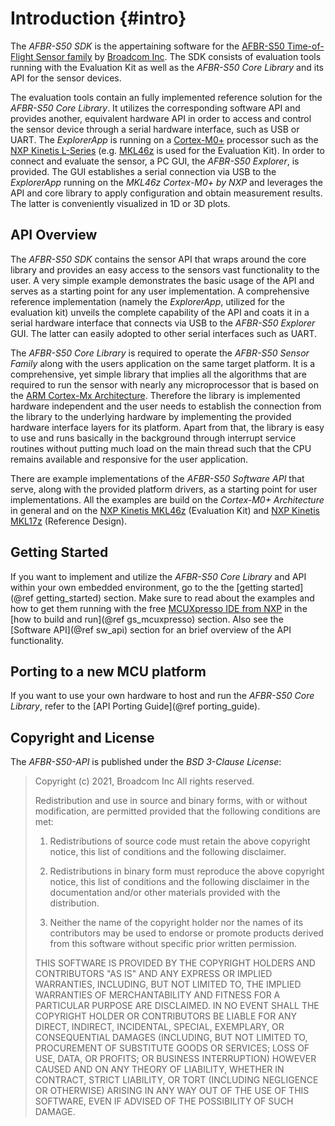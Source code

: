 # Introduction {#intro}

The *AFBR-S50 SDK* is the appertaining software for the [AFBR-S50 Time-of-Flight Sensor family](https://www.broadcom.com/products/optical-sensors/time-of-flight-3d-sensors) by [Broadcom Inc](https://www.broadcom.com/). The SDK consists of evaluation tools running with the Evaluation Kit as well as the *AFBR-S50 Core Library* and its API for the sensor devices.

The evaluation tools contain an fully implemented reference solution for the *AFBR-S50 Core Library*. It utilizes the corresponding software API and provides another, equivalent hardware API in order to access and control the sensor device through a serial hardware interface, such as USB or UART. The *ExplorerApp* is running on a [Cortex-M0+](https://developer.arm.com/ip-products/processors/cortex-m/cortex-m0-plus) processor such as the [NXP Kinetis L-Series](https://www.nxp.com/products/processors-and-microcontrollers/arm-microcontrollers/general-purpose-mcus/kl-series-cortex-m0-plus:KINETIS_L_SERIES) (e.g. [MKL46z](https://www.nxp.com/design/development-boards/freedom-development-boards/mcu-boards/freedom-development-platform-for-kinetis-kl3x-and-kl4x-mcus:FRDM-KL46Z) is used for the Evaluation Kit). In order to connect and evaluate the sensor, a PC GUI, the *AFBR-S50 Explorer*, is provided. The GUI establishes a serial connection via USB to the *ExplorerApp* running on the *MKL46z Cortex-M0+ by NXP* and leverages the API and core library to apply configuration and obtain measurement results. The latter is conveniently visualized in 1D or 3D plots.


## API Overview

The *AFBR-S50 SDK* contains the sensor API that wraps around the core library and provides an easy access to the sensors vast functionality to the user. A very simple example demonstrates the basic usage of the API and serves as a starting point for any user implementation. A comprehensive reference implementation (namely the *ExplorerApp*, utilized for the evaluation kit) unveils the complete capability of the API and coats it in a serial hardware interface that connects via USB to the *AFBR-S50 Explorer* GUI. The latter can easily adopted to other serial interfaces such as UART.

The *AFBR-S50 Core Library* is required to operate the *AFBR-S50 Sensor Family* along with the users application on the same target platform. It is a comprehensive, yet simple library that implies all the algorithms that are required to run the sensor with nearly any microprocessor that is based on the [ARM Cortex-Mx Architecture](https://developer.arm.com/ip-products/processors/cortex-m). Therefore the library is implemented hardware independent and the user needs to establish the connection from the library to the underlying hardware by implementing the provided hardware interface layers for its platform. Apart from that, the library is easy to use and runs basically in the background through interrupt service routines without putting much load on the main thread such that the CPU remains available and responsive for the user application.

There are example implementations of the *AFBR-S50 Software API* that serve, along with the provided platform drivers, as a starting point for user implementations. All the examples are build on the *Cortex-M0+ Architecture* in general and on the [NXP Kinetis MKL46z](https://www.nxp.com/products/processors-and-microcontrollers/arm-microcontrollers/general-purpose-mcus/kl-series-cortex-m0-plus/kinetis-kl4x-48-mhz-usb-segment-lcd-ultra-low-power-microcontrollers-mcus-based-on-arm-cortex-m0-plus-core:KL4x) (Evaluation Kit) and [NXP Kinetis MKL17z](https://www.nxp.com/products/processors-and-microcontrollers/arm-microcontrollers/general-purpose-mcus/kl-series-cortex-m0-plus/kinetis-kl1x-48-mhz-mainstream-small-ultra-low-power-microcontrollers-mcus-based-on-arm-cortex-m0-plus-core:KL1x) (Reference Design).

## Getting Started

If you want to implement and utilize the *AFBR-S50 Core Library* and API within your own embedded environment, go to the the [getting started](@ref getting_started) section. Make sure to read about the examples and how to get them running with the free [MCUXpresso IDE from NXP](https://www.nxp.com/design/software/development-software/mcuxpresso-software-and-tools/mcuxpresso-integrated-development-environment-ide:MCUXpresso-IDE) in the [how to build and run](@ref gs_mcuxpresso) section. Also see the [Software API](@ref sw_api) section for an brief overview of the API functionality.

## Porting to a new MCU platform

If you want to use your own hardware to host and run the *AFBR-S50 Core Library*, refer to the [API Porting Guide](@ref porting_guide).

## Copyright and License

The *AFBR-S50-API* is published under the *BSD 3-Clause License*:

> Copyright (c) 2021, Broadcom Inc
> All rights reserved.
> 
> Redistribution and use in source and binary forms, with or without
> modification, are permitted provided that the following conditions are met:
> 
> 1. Redistributions of source code must retain the above copyright notice, this
>   list of conditions and the following disclaimer.
> 
> 2. Redistributions in binary form must reproduce the above copyright notice,
>   this list of conditions and the following disclaimer in the documentation
>   and/or other materials provided with the distribution.
>
> 3. Neither the name of the copyright holder nor the names of its
>   contributors may be used to endorse or promote products derived from
>   this software without specific prior written permission.
> 
> THIS SOFTWARE IS PROVIDED BY THE COPYRIGHT HOLDERS AND CONTRIBUTORS "AS IS"
> AND ANY EXPRESS OR IMPLIED WARRANTIES, INCLUDING, BUT NOT LIMITED TO, THE
> IMPLIED WARRANTIES OF MERCHANTABILITY AND FITNESS FOR A PARTICULAR PURPOSE ARE
> DISCLAIMED. IN NO EVENT SHALL THE COPYRIGHT HOLDER OR CONTRIBUTORS BE LIABLE
> FOR ANY DIRECT, INDIRECT, INCIDENTAL, SPECIAL, EXEMPLARY, OR CONSEQUENTIAL
> DAMAGES (INCLUDING, BUT NOT LIMITED TO, PROCUREMENT OF SUBSTITUTE GOODS OR
> SERVICES; LOSS OF USE, DATA, OR PROFITS; OR BUSINESS INTERRUPTION) HOWEVER
> CAUSED AND ON ANY THEORY OF LIABILITY, WHETHER IN CONTRACT, STRICT LIABILITY,
> OR TORT (INCLUDING NEGLIGENCE OR OTHERWISE) ARISING IN ANY WAY OUT OF THE USE
> OF THIS SOFTWARE, EVEN IF ADVISED OF THE POSSIBILITY OF SUCH DAMAGE.